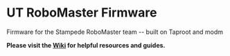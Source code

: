 # UT RoboMaster Firmware
Firmware for the Stampede RoboMaster team -- built on Taproot and modm

**Please visit the [Wiki](https://github.com/ut-ras/robomaster/wiki) for helpful resources and guides.**
